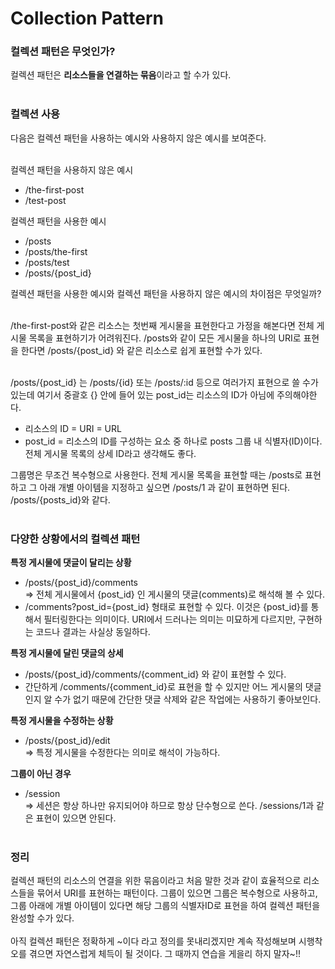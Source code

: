 # Collection Pattern
### 컬렉션 패턴은 무엇인가?

컬렉션 패턴은 **리소스들을 연결하는 묶음**이라고 할 수가 있다.<br><br>

### 컬렉션 사용
다음은 컬렉션 패턴을 사용하는 예시와 사용하지 않은 예시를 보여준다.<br><br>

컬렉션 패턴을 사용하지 않은 예시<br>
- /the-first-post<br>
- /test-post<br>

컬렉션 패턴을 사용한 예시<br>
- /posts
- /posts/the-first
- /posts/test
- /posts/{post_id}

컬렉션 패턴을 사용한 예시와 컬렉션 패턴을 사용하지 않은 예시의 차이점은 무엇일까?<br><br>

/the-first-post와 같은 리소스는 첫번째 게시물을 표현한다고 가정을 해본다면 전체 게시물 목록을 표현하기가 어려워진다. /posts와 같이 모든 게시물을 하나의 URI로 표현을 한다면 /posts/{post_id} 와 같은 리소스로 쉽게 표현할 수가 있다.<br><br>

/posts/{post_id} 는 /posts/{id} 또는 /posts/:id 등으로 여러가지 표현으로 쓸 수가 있는데 여기서 중괄호 {} 안에 들어 있는 post_id는 리소스의 ID가 아님에 주의해야한다.<br>
- 리소스의 ID = URI = URL
- post_id = 리소스의 ID를 구성하는 요소 중 하나로 posts 그룹 내 식별자(ID)이다. 전체 게시물 목록의 상세 ID라고 생각해도 좋다. <br>

그룹명은 무조건 복수형으로 사용한다. 전체 게시물 목록을 표현할 때는 /posts로 표현하고 그 아래 개별 아이템을 지정하고 싶으면 /posts/1 과 같이 표현하면 된다. /posts/{posts_id}와 같다.<br><br>

### 다양한 상황에서의 컬렉션 패턴

**특정 게시물에 댓글이 달리는 상황**<br>
- /posts/{post_id}/comments<br>
=> 전체 게시물에서 {post_id} 인 게시물의 댓글(comments)로 해석해 볼 수 있다.
- /comments?post_id={post_id} 형태로 표현할 수 있다. 이것은 {post_id}를 통해서 필터링한다는 의미이다. URI에서 드러나는 의미는 미묘하게 다르지만, 구현하는 코드나 결과는 사실상 동일하다.<br>

**특정 게시물에 달린 댓글의 상세**<br>
- /posts/{post_id}/comments/{comment_id} 와 같이 표현할 수 있다.
- 간단하게 /comments/{comment_id}로 표현을 할 수 있지만 어느 게시물의 댓글인지 알 수가 없기 때문에 간단한 댓글 삭제와 같은 작업에는 사용하기 좋아보인다.<br>

**특정 게시물을 수정하는 상황**<br>
- /posts/{post_id}/edit<br>
=> 특정 게시물을 수정한다는 의미로 해석이 가능하다.

**그룹이 아닌 경우**
- /session<br>
=> 세션은 항상 하나만 유지되어야 하므로 항상 단수형으로 쓴다. /sessions/1과 같은 표현이 있으면 안된다.<br><br>

### 정리

컬렉션 패턴의 리소스의 연결을 위한 묶음이라고 처음 말한 것과 같이 효율적으로 리소스들을 묶어서 URI를 표현하는 패턴이다.
그룹이 있으면 그룹은 복수형으로 사용하고, 그룹 아래에 개별 아이템이 있다면 해당 그룹의 식별자ID로 표현을 하여 컬렉션 패턴을 완성할 수가 있다.<br><br>
아직 컬렉션 패턴은 정확하게 ~이다 라고 정의를 못내리겠지만 계속 작성해보며 시행착오를 겪으면 자연스럽게 체득이 될 것이다. 그 때까지 연습을 게을리 하지 말자~!!


